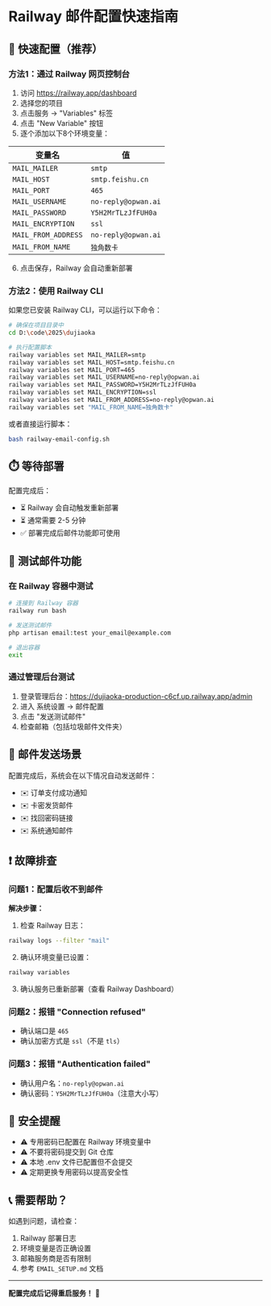 # Railway 邮件配置快速指南

## 🚀 快速配置（推荐）

### 方法1：通过 Railway 网页控制台

1. 访问 https://railway.app/dashboard
2. 选择您的项目
3. 点击服务 → "Variables" 标签
4. 点击 "New Variable" 按钮
5. 逐个添加以下8个环境变量：

| 变量名 | 值 |
|--------|-----|
| `MAIL_MAILER` | `smtp` |
| `MAIL_HOST` | `smtp.feishu.cn` |
| `MAIL_PORT` | `465` |
| `MAIL_USERNAME` | `no-reply@opwan.ai` |
| `MAIL_PASSWORD` | `Y5H2MrTLzJfFUH0a` |
| `MAIL_ENCRYPTION` | `ssl` |
| `MAIL_FROM_ADDRESS` | `no-reply@opwan.ai` |
| `MAIL_FROM_NAME` | `独角数卡` |

6. 点击保存，Railway 会自动重新部署

### 方法2：使用 Railway CLI

如果您已安装 Railway CLI，可以运行以下命令：

```bash
# 确保在项目目录中
cd D:\code\2025\dujiaoka

# 执行配置脚本
railway variables set MAIL_MAILER=smtp
railway variables set MAIL_HOST=smtp.feishu.cn
railway variables set MAIL_PORT=465
railway variables set MAIL_USERNAME=no-reply@opwan.ai
railway variables set MAIL_PASSWORD=Y5H2MrTLzJfFUH0a
railway variables set MAIL_ENCRYPTION=ssl
railway variables set MAIL_FROM_ADDRESS=no-reply@opwan.ai
railway variables set "MAIL_FROM_NAME=独角数卡"
```

或者直接运行脚本：
```bash
bash railway-email-config.sh
```

## ⏱️ 等待部署

配置完成后：
- ⏳ Railway 会自动触发重新部署
- ⏳ 通常需要 2-5 分钟
- ✅ 部署完成后邮件功能即可使用

## 🧪 测试邮件功能

### 在 Railway 容器中测试

```bash
# 连接到 Railway 容器
railway run bash

# 发送测试邮件
php artisan email:test your_email@example.com

# 退出容器
exit
```

### 通过管理后台测试

1. 登录管理后台：https://dujiaoka-production-c6cf.up.railway.app/admin
2. 进入 系统设置 → 邮件配置
3. 点击 "发送测试邮件"
4. 检查邮箱（包括垃圾邮件文件夹）

## 📧 邮件发送场景

配置完成后，系统会在以下情况自动发送邮件：

- ✉️ 订单支付成功通知
- ✉️ 卡密发货邮件
- ✉️ 找回密码链接
- ✉️ 系统通知邮件

## ❗ 故障排查

### 问题1：配置后收不到邮件

**解决步骤：**

1. 检查 Railway 日志：
```bash
railway logs --filter "mail"
```

2. 确认环境变量已设置：
```bash
railway variables
```

3. 确认服务已重新部署（查看 Railway Dashboard）

### 问题2：报错 "Connection refused"

- 确认端口是 `465`
- 确认加密方式是 `ssl`（不是 `tls`）

### 问题3：报错 "Authentication failed"

- 确认用户名：`no-reply@opwan.ai`
- 确认密码：`Y5H2MrTLzJfFUH0a`（注意大小写）

## 🔐 安全提醒

- ⚠️ 专用密码已配置在 Railway 环境变量中
- ⚠️ 不要将密码提交到 Git 仓库
- ⚠️ 本地 .env 文件已配置但不会提交
- ⚠️ 定期更换专用密码以提高安全性

## 📞 需要帮助？

如遇到问题，请检查：
1. Railway 部署日志
2. 环境变量是否正确设置
3. 邮箱服务商是否有限制
4. 参考 `EMAIL_SETUP.md` 文档

---

**配置完成后记得重启服务！** 🔄
